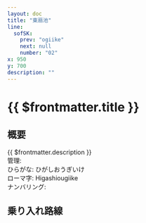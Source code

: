 ```yaml
---
layout: doc
title: "東扇池"
line:
  sofSK:
    prev: "ogiike"
    next: null
    number: "02"
x: 950
y: 700
description: ""
---
```


# {{ $frontmatter.title }} <ViewinMap />
<!-- ![駅の写真の説明](駅の写真のURL) -->

## 概要
{{ $frontmatter.description }}  
管理:   
ひらがな: ひがしおうぎいけ  
ローマ字: Higashiougiike  
ナンバリング: <Numberling />

## 乗り入れ路線
<LineInfo />